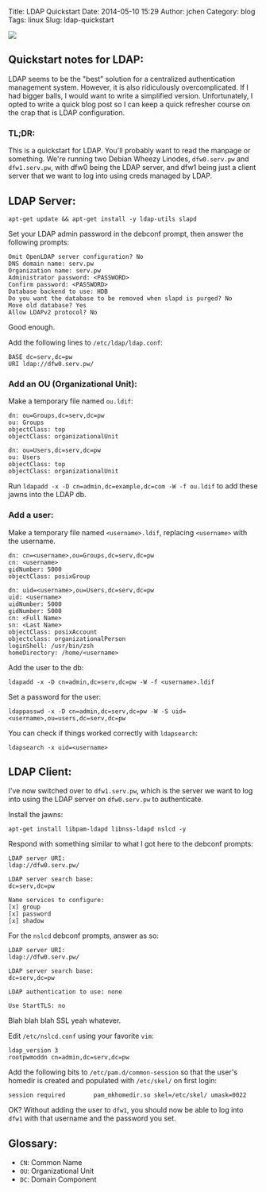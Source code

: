 Title: LDAP Quickstart
Date: 2014-05-10 15:29
Author: jchen
Category: blog
Tags: linux
Slug: ldap-quickstart

[![](/thumbs/ldap_thumbnail_wide.jpg)](/img/ldap.jpg)

## Quickstart notes for LDAP:

LDAP seems to be the "best" solution for a centralized authentication
management system. However, it is also ridiculously overcomplicated. If I had
bigger balls, I would want to write a simplified version. Unfortunately, I
opted to write a quick blog post so I can keep a quick refresher course on the
crap that is LDAP configuration.

### TL;DR:

This is a quickstart for LDAP. You'll probably want to read the manpage or
something. We're running two Debian Wheezy Linodes, `dfw0.serv.pw` and
`dfw1.serv.pw`, with dfw0 being the LDAP server, and dfw1 being just a client
server that we want to log into using creds managed by LDAP.

## LDAP Server:

`apt-get update && apt-get install -y ldap-utils slapd`

Set your LDAP admin password in the debconf prompt, then answer the following
prompts:

```
Omit OpenLDAP server configuration? No
DNS domain name: serv.pw
Organization name: serv.pw
Administrator password: <PASSWORD>
Confirm password: <PASSWORD>
Database backend to use: HDB
Do you want the database to be removed when slapd is purged? No
Move old database? Yes
Allow LDAPv2 protocol? No
```

Good enough.

Add the following lines to `/etc/ldap/ldap.conf`:

```
BASE dc=serv,dc=pw
URI ldap://dfw0.serv.pw/
```

### Add an OU (Organizational Unit):

Make a temporary file named `ou.ldif`:

```
dn: ou=Groups,dc=serv,dc=pw
ou: Groups
objectClass: top
objectClass: organizationalUnit

dn: ou=Users,dc=serv,dc=pw
ou: Users
objectClass: top
objectClass: organizationalUnit
```

Run `ldapadd -x -D cn=admin,dc=example,dc=com -W -f ou.ldif` to add these jawns
into the LDAP db.

### Add a user:

Make a temporary file named `<username>.ldif`, replacing `<username>` with the
username.

```
dn: cn=<username>,ou=Groups,dc=serv,dc=pw
cn: <username>
gidNumber: 5000
objectClass: posixGroup

dn: uid=<username>,ou=Users,dc=serv,dc=pw
uid: <username>
uidNumber: 5000
gidNumber: 5000
cn: <Full Name>
sn: <Last Name>
objectClass: posixAccount
objectclass: organizationalPerson
loginShell: /usr/bin/zsh
homeDirectory: /home/<username>
```

Add the user to the db:

```
ldapadd -x -D cn=admin,dc=serv,dc=pw -W -f <username>.ldif
```

Set a password for the user:

```
ldappasswd -x -D cn=admin,dc=serv,dc=pw -W -S uid=<username>,ou=users,dc=serv,dc=pw
```

You can check if things worked correctly with `ldapsearch`:

```
ldapsearch -x uid=<username>
```

## LDAP Client:

I've now switched over to `dfw1.serv.pw`, which is the server we want to log
into using the LDAP server on `dfw0.serv.pw` to authenticate.

Install the jawns:

```
apt-get install libpam-ldapd libnss-ldapd nslcd -y
```

Respond with something similar to what I got here to the debconf prompts:

```
LDAP server URI:
ldap://dfw0.serv.pw/

LDAP server search base:
dc=serv,dc=pw

Name services to configure:
[x] group
[x] password
[x] shadow
```

For the `nslcd` debconf prompts, answer as so:

```
LDAP server URI:
ldap://dfw0.serv.pw/

LDAP server search base:
dc=serv,dc=pw

LDAP authentication to use: none

Use StartTLS: no
```

Blah blah blah SSL yeah whatever.

Edit `/etc/nslcd.conf` using your favorite `vim`:

```
ldap_version 3
rootpwmoddn cn=admin,dc=serv,dc=pw
```

Add the following bits to `/etc/pam.d/common-session` so that the user's
homedir is created and populated with `/etc/skel/` on first login:

```
session required        pam_mkhomedir.so skel=/etc/skel/ umask=0022
```

OK? Without adding the user to `dfw1`, you should now be able to log into
`dfw1` with that username and the password you set.

## Glossary:

* `CN`: Common Name
* `OU`: Organizational Unit
* `DC`: Domain Component
